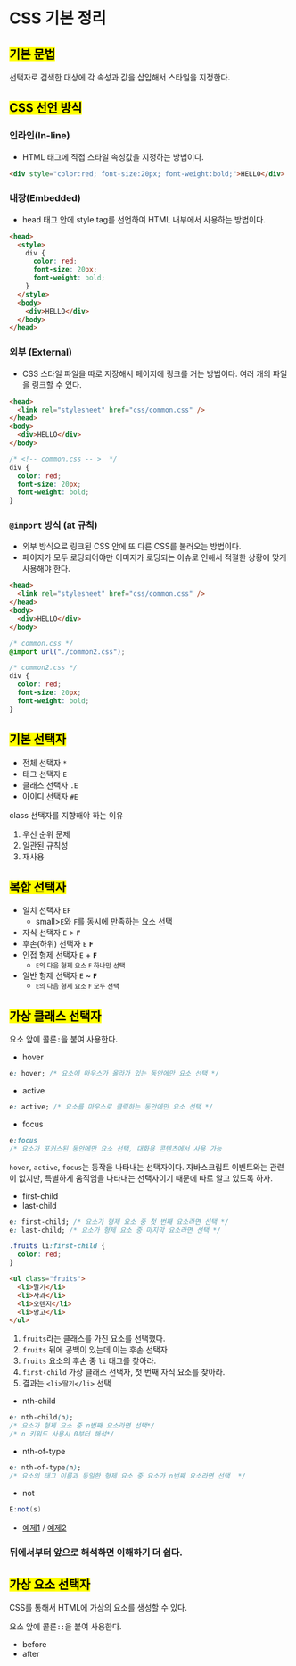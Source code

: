 # CSS 기본 정리

## <mark>기본 문법

선택자로 검색한 대상에 각 속성과 값을 삽입해서 스타일을 지정한다.

## <mark>CSS 선언 방식

### 인라인(In-line)</mark>

- HTML 태그에 직접 스타일 속성값을 지정하는 방법이다.

```html
<div style="color:red; font-size:20px; font-weight:bold;">HELLO</div>
```

### 내장(Embedded)

- head 태그 안에 style tag를 선언하여 HTML 내부에서 사용하는 방법이다.

```html
<head>
  <style>
    div {
      color: red;
      font-size: 20px;
      font-weight: bold;
    }
  </style>
  <body>
    <div>HELLO</div>
  </body>
</head>
```

### 외부 (External)

- CSS 스타일 파일을 따로 저장해서 페이지에 링크를 거는 방법이다. 여러 개의 파일을 링크할 수 있다.

```html
<head>
  <link rel="stylesheet" href="css/common.css" />
</head>
<body>
  <div>HELLO</div>
</body>
```

```css
/* <!-- common.css -- >  */
div {
  color: red;
  font-size: 20px;
  font-weight: bold;
}
```

### `@import` 방식 (at 규칙)

- 외부 방식으로 링크된 CSS 안에 또 다른 CSS를 불러오는 방법이다.
- 페이지가 모두 로딩되어야만 이미지가 로딩되는 이슈로 인해서 적절한 상황에 맞게 사용해야 한다.

```html
<head>
  <link rel="stylesheet" href="css/common.css" />
</head>
<body>
  <div>HELLO</div>
</body>
```

```css
/* common.css */
@import url("./common2.css");
```

```css
/* common2.css */
div {
  color: red;
  font-size: 20px;
  font-weight: bold;
}
```

## <mark>기본 선택자

- 전체 선택자 `*`
- 태그 선택자 `E`
- 클래스 선택자 `.E`
- 아이디 선택자 `#E`

class 선택자를 지향해야 하는 이유

1. 우선 순위 문제
2. 일관된 규칙성
3. 재사용

## <mark>복합 선택자

- 일치 선택자 `EF`
  - small>`E`와 `F`를 동시에 만족하는 요소 선택</small>
- 자식 선택자 `E` > **`F`**
- 후손(하위) 선택자 `E` **`F`**
- 인접 형제 선택자 `E` + **`F`**
  - <small> `E`의 다음 형제 요소 `F` 하나만 선택</small>
- 일반 형제 선택자 `E` ~ **`F`**
  - <small> `E`의 다음 형제 요소 `F` 모두 선택</small>

## <mark>가상 클래스 선택자

요소 앞에 콜론`:`을 붙여 사용한다.

- hover

```css
e: hover; /* 요소에 마우스가 올라가 있는 동안에만 요소 선택 */
```

- active

```css
e: active; /* 요소를 마우스로 클릭하는 동안에만 요소 선택 */
```

- focus

```css
e:focus
/* 요소가 포커스된 동안에만 요소 선택, 대화용 콘텐츠에서 사용 가능
```

`hover`, `active`, `focus`는 동작을 나타내는 선택자이다. 자바스크립트 이벤트와는 관련이 없지만, 특별하게 움직임을 나타내는 선택자이기 때문에 따로 알고 있도록 하자.

- first-child
- last-child

```css
e: first-child; /* 요소가 형제 요소 중 첫 번째 요소라면 선택 */
e: last-child; /* 요소가 형제 요소 중 마지막 요소라면 선택 */
```

```css
.fruits li:first-child {
  color: red;
}
```

```html
<ul class="fruits">
  <li>딸기</li>
  <li>사과</li>
  <li>오렌지</li>
  <li>망고</li>
</ul>
```

1. `fruits`라는 클래스를 가진 요소를 선택했다.
2. `fruits` 뒤에 공백이 있는데 이는 후손 선택자
3. `fruits` 요소의 후손 중 `li` 태그를 찾아라.
4. `first-child` 가상 클래스 선택자, 첫 번째 자식 요소를 찾아라.
5. 결과는 `<li>딸기</li>` 선택

- nth-child

```css
e: nth-child(n);
/* 요소가 형제 요소 중 n번째 요소라면 선택*/
/* n 키워드 사용시 0부터 해석*/
```

- nth-of-type

```css
e: nth-of-type(n);
/* 요소의 태그 이름과 동일한 형제 요소 중 요소가 n번째 요소라면 선택  */
```

- not

```cs
E:not(s)
```

- [예제1](https://codepen.io/hyuns619/pen/QWdOWXx) / [예제2](https://codepen.io/hyuns619/pen/jOyaWvo)

### 뒤에서부터 앞으로 해석하면 이해하기 더 쉽다.

## <mark>가상 요소 선택자

CSS를 통해서 HTML에 가상의 요소를 생성할 수 있다.

요소 앞에 콜론`::`을 붙여 사용한다.

- before
- after
